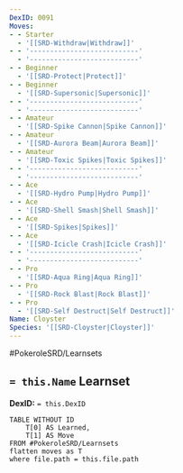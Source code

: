 ```yaml
---
DexID: 0091
Moves:
- - Starter
  - '[[SRD-Withdraw|Withdraw]]'
- - '---------------------------'
  - '---------------------------'
- - Beginner
  - '[[SRD-Protect|Protect]]'
- - Beginner
  - '[[SRD-Supersonic|Supersonic]]'
- - '---------------------------'
  - '---------------------------'
- - Amateur
  - '[[SRD-Spike Cannon|Spike Cannon]]'
- - Amateur
  - '[[SRD-Aurora Beam|Aurora Beam]]'
- - Amateur
  - '[[SRD-Toxic Spikes|Toxic Spikes]]'
- - '---------------------------'
  - '---------------------------'
- - Ace
  - '[[SRD-Hydro Pump|Hydro Pump]]'
- - Ace
  - '[[SRD-Shell Smash|Shell Smash]]'
- - Ace
  - '[[SRD-Spikes|Spikes]]'
- - Ace
  - '[[SRD-Icicle Crash|Icicle Crash]]'
- - '---------------------------'
  - '---------------------------'
- - Pro
  - '[[SRD-Aqua Ring|Aqua Ring]]'
- - Pro
  - '[[SRD-Rock Blast|Rock Blast]]'
- - Pro
  - '[[SRD-Self Destruct|Self Destruct]]'
Name: Cloyster
Species: '[[SRD-Cloyster|Cloyster]]'
---
```


#PokeroleSRD/Learnsets

## `= this.Name` Learnset

**DexID:** `= this.DexID`

```dataview
TABLE WITHOUT ID
    T[0] AS Learned,
    T[1] AS Move
FROM #PokeroleSRD/Learnsets
flatten moves as T
where file.path = this.file.path
```
